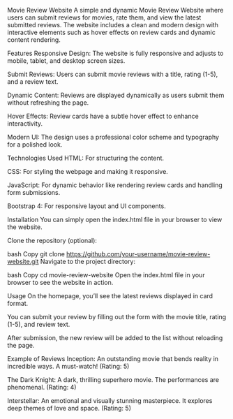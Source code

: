 Movie Review Website
A simple and dynamic Movie Review Website where users can submit reviews for movies, rate them, and view the latest submitted reviews. The website includes a clean and modern design with interactive elements such as hover effects on review cards and dynamic content rendering.

Features
Responsive Design: The website is fully responsive and adjusts to mobile, tablet, and desktop screen sizes.

Submit Reviews: Users can submit movie reviews with a title, rating (1-5), and a review text.

Dynamic Content: Reviews are displayed dynamically as users submit them without refreshing the page.

Hover Effects: Review cards have a subtle hover effect to enhance interactivity.

Modern UI: The design uses a professional color scheme and typography for a polished look.

Technologies Used
HTML: For structuring the content.

CSS: For styling the webpage and making it responsive.

JavaScript: For dynamic behavior like rendering review cards and handling form submissions.

Bootstrap 4: For responsive layout and UI components.

Installation
You can simply open the index.html file in your browser to view the website.

Clone the repository (optional):

bash
Copy
git clone https://github.com/your-username/movie-review-website.git
Navigate to the project directory:

bash
Copy
cd movie-review-website
Open the index.html file in your browser to see the website in action.

Usage
On the homepage, you’ll see the latest reviews displayed in card format.

You can submit your review by filling out the form with the movie title, rating (1-5), and review text.

After submission, the new review will be added to the list without reloading the page.

Example of Reviews
Inception: An outstanding movie that bends reality in incredible ways. A must-watch! (Rating: 5)

The Dark Knight: A dark, thrilling superhero movie. The performances are phenomenal. (Rating: 4)

Interstellar: An emotional and visually stunning masterpiece. It explores deep themes of love and space. (Rating: 5)
